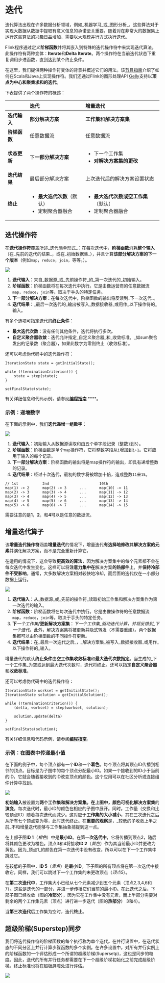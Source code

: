 # 迭代

迭代算法出现在许多数据分析领域，例如_机器学习_或_图形分析_。这些算法对于实现大数据从数据中提取有意义信息的承诺至关重要。随着对在非常大的数据集上运行这些算法的兴趣日益增加，需要以大规模并行方式执行迭代。

Flink程序通过定义**阶梯函数**并将其嵌入到特殊的迭代操作符中来实现迭代算法。此操作符有两种变体：**Iterate**和**Delta Iterate**。两个操作符在当前迭代状态下重复调用步进函数，直到达到某个终止条件。

在这里，我们提供两种操作符变体的背景并概述它们的用法。该[节目指南](https://ci.apache.org/projects/flink/flink-docs-release-1.7/dev/batch/index.html)介绍了如何在Scala和Java上实现操作符。我们还通过Flink的图形处理API [Gelly](https://ci.apache.org/projects/flink/flink-docs-release-1.7/dev/libs/gelly/index.html)支持以**顶点为中心和聚集求和的迭代**。

下表提供了两个操作符的概述：

<table>
  <thead>
    <tr>
      <th style="text-align:left"></th>
      <th style="text-align:left">&#x8FED;&#x4EE3;</th>
      <th style="text-align:left">&#x589E;&#x91CF;&#x8FED;&#x4EE3;</th>
    </tr>
  </thead>
  <tbody>
    <tr>
      <td style="text-align:left"><b>&#x8FED;&#x4EE3;&#x8F93;&#x5165;</b>
      </td>
      <td style="text-align:left"><b>&#x90E8;&#x5206;&#x89E3;&#x51B3;&#x65B9;&#x6848;</b>
      </td>
      <td style="text-align:left"><b>&#x5DE5;&#x4F5C;&#x96C6;</b>&#x548C;<b>&#x89E3;&#x51B3;&#x65B9;&#x6848;&#x96C6;</b>
      </td>
    </tr>
    <tr>
      <td style="text-align:left"><b>&#x9636;&#x68AF;&#x51FD;&#x6570;</b>
      </td>
      <td style="text-align:left">&#x4EFB;&#x610F;&#x6570;&#x636E;&#x6D41;</td>
      <td style="text-align:left">&#x4EFB;&#x610F;&#x6570;&#x636E;&#x6D41;</td>
    </tr>
    <tr>
      <td style="text-align:left"><b>&#x72B6;&#x6001;&#x66F4;&#x65B0;</b>
      </td>
      <td style="text-align:left">&#x4E0B;<b>&#x4E00;&#x90E8;&#x5206;&#x89E3;&#x51B3;&#x65B9;&#x6848;</b>
      </td>
      <td style="text-align:left">
        <p></p>
        <ul>
          <li>&#x4E0B;&#x4E00;&#x4E2A;&#x5DE5;&#x4F5C;&#x96C6;</li>
          <li><b>&#x5BF9;&#x89E3;&#x51B3;&#x65B9;&#x6848;&#x96C6;&#x7684;&#x66F4;&#x6539;</b>
          </li>
        </ul>
      </td>
    </tr>
    <tr>
      <td style="text-align:left"><b>&#x8FED;&#x4EE3;&#x7ED3;&#x679C;</b>
      </td>
      <td style="text-align:left">&#x6700;&#x540E;&#x90E8;&#x5206;&#x89E3;&#x51B3;&#x65B9;&#x6848;</td>
      <td
      style="text-align:left">&#x4E0A;&#x6B21;&#x8FED;&#x4EE3;&#x540E;&#x7684;&#x89E3;&#x51B3;&#x65B9;&#x6848;&#x8BBE;&#x7F6E;&#x72B6;&#x6001;</td>
    </tr>
    <tr>
      <td style="text-align:left"><b>&#x7EC8;&#x6B62;</b>
      </td>
      <td style="text-align:left">
        <p></p>
        <ul>
          <li><b>&#x6700;&#x5927;&#x8FED;&#x4EE3;&#x6B21;&#x6570;</b>&#xFF08;&#x9ED8;&#x8BA4;&#xFF09;</li>
          <li>&#x5B9A;&#x5236;&#x805A;&#x5408;&#x5668;&#x878D;&#x5408;</li>
        </ul>
      </td>
      <td style="text-align:left">
        <p></p>
        <ul>
          <li><b>&#x6700;&#x5927;&#x8FED;&#x4EE3;&#x6B21;&#x6570;&#x6216;&#x7A7A;&#x5DE5;&#x4F5C;&#x96C6;</b>&#xFF08;&#x9ED8;&#x8BA4;&#xFF09;</li>
          <li>&#x5B9A;&#x5236;&#x805A;&#x5408;&#x5668;&#x878D;&#x5408;</li>
        </ul>
      </td>
    </tr>
  </tbody>
</table>

## 迭代操作符

在**迭代操作符**覆盖所述_迭代简单形式_：在每次迭代中，**阶梯函数**消耗**整个输入**（在_先前的迭代的结果_，或在_初始数据集_），并且计算**该部分解决方案的下一个版本**（例如`map`，`reduce`，`join`，等等。）。

![](../../.gitbook/assets/image%20%2835%29.png)

1. **迭代输入**：来自_数据源_或_先前操作符_的_第一次迭代的_初始输入。
2. **阶梯函数**：阶梯函数将在每次迭代中执行。它是由像运营商的任意数据流`map`，`reduce`，`join`等，取决于手头的特定任务。
3. **下一部分解决方案**：在每次迭代中，阶梯函数的输出将反馈到_下一次迭代_。
4. **迭代结果**：_最后一次迭代的_输出被写入_数据接收器_或用作_以下操作符的_输入。

有多个选项可指定迭代的**终止条件**：

* **最大迭代次数**：没有任何其他条件，迭代将执行多次。
* **自定义聚合器收敛**：迭代允许指定_自定义聚合器_和_收敛标准，_如sum聚合发出的记录数（聚合器），如果此数字为零则终止（收敛标准）。

还可以考虑伪代码中的迭代操作符：

```text
IterationState state = getInitialState();

while (!terminationCriterion()) {
	state = step(state);
}

setFinalState(state);
```

有关详细信息和代码示例，请参阅[**编程指南**](https://ci.apache.org/projects/flink/flink-docs-release-1.7/dev/batch/index.html) ****。

### 示例：递增数字

在下面的示例中，我们**迭代递增一组数字**：

![](../../.gitbook/assets/image%20%2826%29.png)

1. **迭代输入**：初始输入从数据源读取和由五个单字段记录（整数`1`到`5`）。
2. **阶梯函数**：阶梯函数是单个`map`操作符，它将整数字段从`i`增加到`i+1`。它将应用于输入的每个记录。
3. **下一部分解决方案**：阶梯函数的输出将是map操作符的输出，即具有递增整数的记录。
4. **迭代结果**：经过十次迭代，最初的数字将被增加十倍，造成整数`11`来`15`。

```text
// 1st           2nd                       10th
map(1) -> 2      map(2) -> 3      ...      map(10) -> 11
map(2) -> 3      map(3) -> 4      ...      map(11) -> 12
map(3) -> 4      map(4) -> 5      ...      map(12) -> 13
map(4) -> 5      map(5) -> 6      ...      map(13) -> 14
map(5) -> 6      map(6) -> 7      ...      map(14) -> 15
```

需要注意的是**1**，**2**，和**4**可以是任意的数据流。

## 增量迭代算子

该**增量迭代操作符**涵盖**增量迭代**的情况下，增量迭代**有选择地修改**其**解决方案的元素**并演化解决方案，而不是完全重新计算它。

在适用的情况下，这会导致**更高效的算法**，因为解决方案集中的每个元素都不会在每次迭代中发生变化。这样可以将**注意力集中在**解决方案**的热部件**上，并**保持冷部件不受影响**。通常，大多数解决方案相对较快地冷却，而后面的迭代仅在一小部分数据上运行。  


![](../../.gitbook/assets/image%20%2813%29.png)

1. **迭代输入**：从_数据源_或_先前的操作符_读取初始工作集和解决方案集作为第一次迭代的输入。
2. **阶梯函数**：阶梯函数将在每次迭代中执行。它是由像操作符的任意数据流`map`，`reduce`，`join`等，取决于手头的特定任务。
3. **下**_一个工作集_**/更新解决方案集**：_下一个工作集_驱动迭代计算，并将反馈到_下一个迭代_。此外，解决方案集将被更新并隐式转发（不需要重建）。两个数据集都可以由阶梯函数的不同操作符更新。
4. **迭代结果**：在_最后一次迭代之后_，_解决方案集_被写入_数据接收器_或用作_以下操作符的_输入。

增量迭代的默认**终止条件**由**空工作集收敛标准**和**最大迭代次数指定**。当生成的_下一个工作集_为空或达到最大迭代次数时，迭代将终止。还可以指定**自定义聚合器**和**收敛标准**。

还可以考虑伪代码中的迭代操作符：

```text
IterationState workset = getInitialState();
IterationState solution = getInitialSolution();

while (!terminationCriterion()) {
	(delta, workset) = step(workset, solution);

	solution.update(delta)
}

setFinalState(solution);
```

有关详细信息和代码示例，请参阅[**编程指南**](https://ci.apache.org/projects/flink/flink-docs-release-1.7/dev/batch/index.html)。

### 示例：在图表中传递最小值

在下面的例子中，每个顶点都有一个**ID**和一个**着色**。每个顶点将其顶点ID传播到相邻的顶点。目标是为子图中的每个顶点分配最小ID。如果一个接收到的ID小于当前的ID，它就会随着接收到的ID改变顶点的颜色。这个应用可以在社区分析或连接组件计算中找到。

![](../../.gitbook/assets/image%20%2825%29.png)

**初始输入**被设置为**两个工作集和解决方案集。**在上图中，颜色可视化**解决方案集**的**演变**。每次迭代时，最小ID的颜色在相应的子图中展开。同时，工作量（交换和比较顶点ID）随着每次迭代而减少。这对应于**工作集的大小减小**，其在三次迭代之后从所有七个顶点变为零，此时迭代终止。在**重要的观察**是，_较低的子收敛上半之前_不和增量迭代能够与工作集抽象捕捉到这一点。

在上部子图**ID 1**（_橙色_）中是**最小ID**。在第**一次迭代中**，它将传播到顶点2，随后将其颜色更改为橙​​色。顶点3和4将接收**ID 2**（_黄色_）作为其当前最小ID并更改为黄色。因为_顶点1_的颜色在第一次迭代中没有改变，所以可以在下一个工作集中跳过它。

在较低的子图中，**ID 5**（_青色_）是**最小ID**。下子图的所有顶点将在第一次迭代中接收它。同样，我们可以跳过下一个工作集的未更改顶点（_顶点5_）。

在**第二次迭代中**，工作集大小已经从七个元素减少到五个元素（顶点2,3,4,6和7）。这些是迭代的一部分，并进一步传播它们当前的最小ID。在此迭代之后，下部子图已经收敛（图的**冷部分**），因为它在工作集中没有元素，而上半部分需要对剩余的两个工作集元素（顶点）进行进一步迭代（图的**热部分**） 3和4）。

当**第三次迭代**后工作集为空时，迭代**终止**。

## 超级阶梯\(Superstep\)同步

我们将迭代操作符的阶梯函数的每个执行称为单个迭代。在并行设置中，在迭代状态的不同分区上并行计算步骤函数的多个实例。在许多设置中，对所有并行实例上的阶梯函数的一个评估形成一个所谓的超级阶梯\(Supersetp\)，这也是同步的粒度。因此，迭代的所有并行任务都需要在下一个超级阶梯初始化之前完成超级阶梯。终止标准也将在超极屏障处进行评估。

![](../../.gitbook/assets/image%20%282%29.png)

